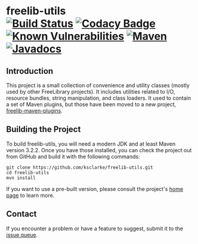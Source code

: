 # freelib-utils <br>[![Build Status](https://github.com/ksclarke/freelib-utils/actions/workflows/build.yml/badge.svg)](https://github.com/ksclarke/freelib-utils/actions/workflows/build.yml) [![Codacy Badge](https://app.codacy.com/project/badge/Coverage/3c42c3a9039b459e8f9291d0a08d71f2)](https://www.codacy.com/gh/ksclarke/freelib-utils/dashboard?utm_source=github.com&utm_medium=referral&utm_content=ksclarke/freelib-utils&utm_campaign=Badge_Coverage) [![Known Vulnerabilities](https://snyk.io/test/github/ksclarke/freelib-utils/badge.svg)](https://snyk.io/test/github/ksclarke/freelib-utils) [![Maven](https://img.shields.io/maven-metadata/v/https/repo1.maven.org/maven2/info/freelibrary/freelib-utils/maven-metadata.xml.svg?colorB=brightgreen)](https://search.maven.org/artifact/info.freelibrary/freelib-utils) [![Javadocs](http://javadoc.io/badge/info.freelibrary/freelib-utils.svg)](http://projects.freelibrary.info/freelib-utils/javadocs.html)

## Introduction

This project is a small collection of convenience and utility classes (mostly used by other FreeLibrary projects). It includes utilities related to I/O, resource bundles, string manipulation, and class loaders. It used to contain a set of Maven plugins, but those have been moved to a new project, [freelib-maven-plugins](https://github.com/ksclarke/freelib-maven-plugins).

## Building the Project

To build freelib-utils, you will need a modern JDK and at least Maven version 3.2.2. Once you have those installed, you can check the project out from GitHub and build it with the following commands:

    git clone https://github.com/ksclarke/freelib-utils.git
    cd freelib-utils
    mvn install

If you want to use a pre-built version, please consult the project's [home page](http://projects.freelibrary.info/freelib-utils) to learn more.

## Contact

If you encounter a problem or have a feature to suggest, submit it to the [issue queue](https://github.com/ksclarke/freelib-utils/issues "GitHub Issue Queue").
